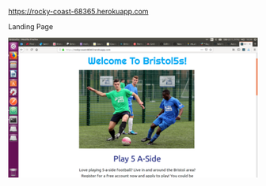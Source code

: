 https://rocky-coast-68365.herokuapp.com

Landing Page

![Landing Page](https://github.com/Muffinman75/Bristol5s/blob/master/client/public/screenshots/landing.png)

